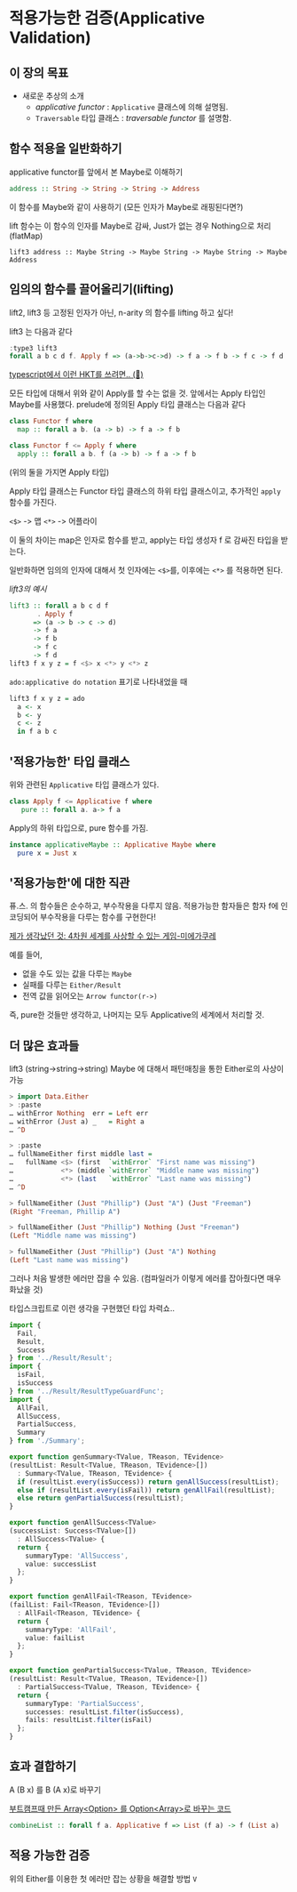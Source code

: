 # 적용가능한 검증(Applicative Validation)

## 이 장의 목표

- 새로운 추상의 소개
  - _applicative functor_ : `Applicative` 클래스에 의해 설명됨.
  - `Traversable` 타입 클래스 : _traversable functor_ 를 설명함.

## 함수 적용을 일반화하기

applicative functor를 앞에서 본 Maybe로 이해하기

```purescript
address :: String -> String -> String -> Address
```
이 함수를 Maybe와 같이 사용하기 (모든 인자가 Maybe로 래핑된다면?)

lift 함수는 이 함수의 인자를 Maybe로 감싸, Just가 없는 경우 Nothing으로 처리(flatMap)

```
lift3 address :: Maybe String -> Maybe String -> Maybe String -> Maybe Address
```

## 임의의 함수를 끌어올리기(lifting)

lift2, lift3 등 고정된 인자가 아닌, n-arity 의 함수를 lifting 하고 싶다!

lift3 는 다음과 같다

```purescript
:type3 lift3
forall a b c d f. Apply f => (a->b->c->d) -> f a -> f b -> f c -> f d
```

[typescript에서 이런 HKT를 쓰려면.. (🤔)](https://www.matechs.com/blog/encoding-hkts-in-typescript-once-again#:~:text=Multi%20Parameter%20Encoding)

모든 타입에 대해서 위와 같이 Apply를 할 수는 없을 것. 앞에서는 Apply 타입인 Maybe를 사용했다.
prelude에 정의된 Apply 타입 클래스는 다음과 같다

```purescript 
class Functor f where
  map :: forall a b. (a -> b) -> f a -> f b

class Functor f <= Apply f where
  apply :: forall a b. f (a -> b) -> f a -> f b
```
(위의 둘을 가지면 Apply 타입)

Apply 타입 클래스는 Functor 타입 클래스의 하위 타입 클래스이고, 추가적인 `apply` 함수를 가진다.

`<$>` -> 맵
`<*>` -> 어플라이

이 둘의 차이는 map은 인자로 함수를 받고, apply는 타입 생성자 f 로 감싸진 타입을 받는다. 

일반화하면 임의의 인자에 대해서 첫 인자에는 `<$>`를, 이후에는 `<*>` 를 적용하면 된다.

_lift3의 예시_

```purescript
lift3 :: forall a b c d f
       . Apply f
      => (a -> b -> c -> d)
      -> f a
      -> f b
      -> f c
      -> f d
lift3 f x y z = f <$> x <*> y <*> z
```

`ado:applicative do notation` 표기로 나타내었을 때

```purescript
lift3 f x y z = ado
  a <- x
  b <- y
  c <- z
  in f a b c
```

## '적용가능한' 타입 클래스

위와 관련된 `Applicative` 타입 클래스가 있다.

```purescript
class Apply f <= Applicative f where
   pure :: forall a. a-> f a
```

Apply의 하위 타입으로, pure 함수를 가짐.

```purescript
instance applicativeMaybe :: Applicative Maybe where
  pure x = Just x
```

## '적용가능한'에 대한 직관

퓨.스. 의 함수들은 순수하고, 부수작용을 다루지 않음.
적용가능한 함자들은 함자 f에 인코딩되어 부수작용을 다루는 함수를 구현한다!

[제가 생각났던 것: 4차원 세계를 사상할 수 있는 게임-미에가쿠레](https://www.youtube.com/watch?v=9yW--eQaA2I&ab_channel=%5Bmtbdesignworks%7BMiegakure%2C4DToys%7D%5D)

예를 들어,

- 없을 수도 있는 값을 다루는 `Maybe`
- 실패를 다루는 `Either/Result`
- 전역 값을 읽어오는 `Arrow functor(r->)`

즉, pure한 것들만 생각하고, 나머지는 모두 Applicative의 세계에서 처리할 것.

## 더 많은 효과들

lift3 (string->string->string) Maybe 에 대해서 패턴매칭을 통한 Either로의 사상이 가능

```purescript
> import Data.Either
> :paste
… withError Nothing  err = Left err
… withError (Just a) _   = Right a
… ^D

> :paste
… fullNameEither first middle last =
…   fullName <$> (first  `withError` "First name was missing")
…            <*> (middle `withError` "Middle name was missing")
…            <*> (last   `withError` "Last name was missing")
… ^D

> fullNameEither (Just "Phillip") (Just "A") (Just "Freeman")
(Right "Freeman, Phillip A")

> fullNameEither (Just "Phillip") Nothing (Just "Freeman")
(Left "Middle name was missing")

> fullNameEither (Just "Phillip") (Just "A") Nothing
(Left "Last name was missing")
```

그러나 처음 발생한 에러만 잡을 수 있음.
(컴파일러가 이렇게 에러를 잡아줬다면 매우 화났을 것)

타입스크립트로 이런 생각을 구현했던 타입 차력쇼..
```typescript
import {
  Fail,
  Result,
  Success
} from '../Result/Result';
import {
  isFail,
  isSuccess
} from '../Result/ResultTypeGuardFunc';
import {
  AllFail,
  AllSuccess,
  PartialSuccess,
  Summary
} from './Summary';

export function genSummary<TValue, TReason, TEvidence>
(resultList: Result<TValue, TReason, TEvidence>[])
  : Summary<TValue, TReason, TEvidence> {
  if (resultList.every(isSuccess)) return genAllSuccess(resultList);
  else if (resultList.every(isFail)) return genAllFail(resultList);
  else return genPartialSuccess(resultList);
}

export function genAllSuccess<TValue>
(successList: Success<TValue>[])
  : AllSuccess<TValue> {
  return {
    summaryType: 'AllSuccess',
    value: successList
  };
}

export function genAllFail<TReason, TEvidence>
(failList: Fail<TReason, TEvidence>[])
  : AllFail<TReason, TEvidence> {
  return {
    summaryType: 'AllFail',
    value: failList
  };
}

export function genPartialSuccess<TValue, TReason, TEvidence>
(resultList: Result<TValue, TReason, TEvidence>[])
  : PartialSuccess<TValue, TReason, TEvidence> {
  return {
    summaryType: 'PartialSuccess',
    successes: resultList.filter(isSuccess),
    fails: resultList.filter(isFail)
  };
}
```


## 효과 결합하기

A (B x) 를 B (A x)로 바꾸기

[부트캠프때 만든 Array<Option<T>> 를 Option<Array<T>>로 바꾸는 코드](https://github.com/JUSTIVE/Rescriptive/blob/main/src/Rscv_Array.res#:~:text=let%20everyO%20%3D,%7D)

```purescript
combineList :: forall f a. Applicative f => List (f a) -> f (List a)
```

## 적용 가능한 검증

위의 Either를 이용한 첫 에러만 잡는 상황을 해결할 방법 `V`

